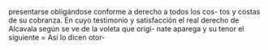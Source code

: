 presentarse obligándose conforme a derecho a todos los cos- tos y costas de su cobranza. En cuyo testimonio y satisfacción el real derecho de Alcavala según se ve de la voleta que origi- nate aparega y su tenor el siguiente = Así lo dicen otor-